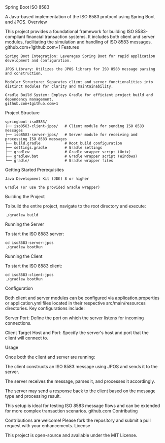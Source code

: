 Spring Boot ISO 8583

A Java-based implementation of the ISO 8583 protocol using Spring Boot and JPOS.
Overview

This project provides a foundational framework for building ISO 8583-compliant financial transaction systems. It includes both client and server modules, facilitating the simulation and handling of ISO 8583 messages.
github.com+1github.com+1
Features

    Spring Boot Integration: Leverages Spring Boot for rapid application development and configuration.

    JPOS Library: Utilizes the JPOS library for ISO 8583 message parsing and construction.

    Modular Structure: Separates client and server functionalities into distinct modules for clarity and maintainability.

    Gradle Build System: Employs Gradle for efficient project build and dependency management.
    github.com+1github.com+1

Project Structure
```
springboot-iso8583/
├── iso8583-client-jpos/   # Client module for sending ISO 8583 messages
├── iso8583-server-jpos/   # Server module for receiving and processing ISO 8583 messages
├── build.gradle           # Root build configuration
├── settings.gradle        # Gradle settings
├── gradlew                # Gradle wrapper script (Unix)
├── gradlew.bat            # Gradle wrapper script (Windows)
└── gradle/                # Gradle wrapper files
```
Getting Started
Prerequisites

    Java Development Kit (JDK) 8 or higher

    Gradle (or use the provided Gradle wrapper)

Building the Project

To build the entire project, navigate to the root directory and execute:
```
./gradlew build
```
Running the Server

To start the ISO 8583 server:
```
cd iso8583-server-jpos
./gradlew bootRun
```
Running the Client

To start the ISO 8583 client:
```
cd iso8583-client-jpos
./gradlew bootRun
```
Configuration

Both client and server modules can be configured via application.properties or application.yml files located in their respective src/main/resources directories. Key configurations include:

Server Port: Define the port on which the server listens for incoming connections.

Client Target Host and Port: Specify the server's host and port that the client will connect to.

Usage

Once both the client and server are running:

The client constructs an ISO 8583 message using JPOS and sends it to the server.

The server receives the message, parses it, and processes it accordingly.

The server may send a response back to the client based on the message type and processing result.

This setup is ideal for testing ISO 8583 message flows and can be extended for more complex transaction scenarios.
github.com
Contributing

Contributions are welcome! Please fork the repository and submit a pull request with your enhancements.
License

This project is open-source and available under the MIT License.